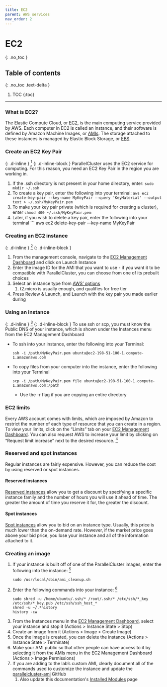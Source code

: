 ```yaml
---
title: EC2
parent: AWS services
nav_order: 2
---
```


# EC2
{: .no_toc }

## Table of contents
{: .no_toc .text-delta }

1. TOC
{:toc}

---

### What is EC2?
The Elastic Compute Cloud, or
[EC2](https://docs.aws.amazon.com/AWSEC2/latest/UserGuide/concepts.html),
is the main computing service provided by AWS.
Each computer in EC2 is called an instance, and their software is defined by Amazon Machine Images, or
[AMIs](https://docs.aws.amazon.com/AWSEC2/latest/UserGuide/AMIs.html).
The storage attached to these instances is managed by Elastic Block Storage, or
[EBS](https://docs.aws.amazon.com/AWSEC2/latest/UserGuide/AmazonEBS.html).

### Create an EC2 Key Pair
{: .d-inline }
[<sup>1</sup>](https://docs.aws.amazon.com/cli/latest/userguide/cli-services-ec2-keypairs.html)
{: .d-inline-block }
ParallelCluster uses the EC2 service for computing.
For this reason, you need an EC2 Key Pair in the region you are working in.
1. If the .ssh directory is not present in your home directory, enter:
        ```
        sudo mkdir ~/.ssh
        ```
1. To create a key pair, enter the following into your terminal:
        ```
        aws ec2 create-key-pair --key-name MyKeyPair --query 'KeyMaterial' --output text > ~/.ssh/MyKeyPair.pem
        ```
1. To make your key pair private (which is required for creating a cluster), enter
        ```
        chmod 400 ~/.ssh/MyKeyPair.pem
        ```
1. Later, if you wish to delete a key pair, enter the following into your terminal
        ```
        aws ec2 delete-key-pair --key-name MyKeyPair

### Creating an EC2 instance
{: .d-inline }
[<sup>2</sup>](https://docs.aws.amazon.com/AWSEC2/latest/UserGuide/EC2_GetStarted.html)
{: .d-inline-block }
1. From the management console, navigate to the
[EC2 Management Dashboard](https://console.aws.amazon.com/ec2/) and click on Launch Instance
1. Enter the image ID for the AMI that you want to use - if you want it to be compatible with ParallelCluster, you can choose from one of its prebuilt choices
1. Select an instance type from [AWS’ options](https://aws.amazon.com/ec2/instance-types/)
	1. t2.micro is usually enough, and qualifies for free tier
1. Press Review & Launch, and Launch with the key pair you made earlier during

### Using an instance
{: .d-inline }
[<sup>3</sup>](https://docs.aws.amazon.com/AWSEC2/latest/UserGuide/AccessingInstancesLinux.html)
{: .d-inline-block }
To use ssh or scp, you must know the Public DNS of your instance, which is shown under the Instances menu from the EC2 Management Dashboard
* To ssh into your instance, enter the following into your Terminal:
	```
	ssh -i /path/MyKeyPair.pem ubuntu@ec2-198-51-100-1.compute-1.amazonaws.com
	```
* To copy files from your computer into the instance, enter the following into your Terminal
	```
	scp -i /path/MyKeyPair.pem file ubuntu@ec2-198-51-100-1.compute-1.amazonaws.com:/path
	```
	* Use the -r flag if you are copying an entire directory

### EC2 limits
Every AWS account comes with limits, which are imposed by Amazon to restrict the number of each type of resource that you can create in a region.
To view your limits, click on the “Limits” tab on your
[EC2 Management Dashboard](https://console.aws.amazon.com/ec2/).
You can also request AWS to increase your limit by clicking on “Request limit increase” next to the desired resource.
[<sup>4</sup>](https://docs.aws.amazon.com/AWSEC2/latest/UserGuide/ec2-resource-limits.html)

### Reserved and spot instances
Regular instances are fairly expensive.
However, you can reduce the cost by using reserved or spot instances.

#### Reserved instances
[Reserved instances](https://docs.aws.amazon.com/AWSEC2/latest/UserGuide/ec2-reserved-instances.html)
allow you to get a discount by specifying a specific instance family and the number of hours you will use it ahead of time.
The greater the amount of time you reserve it for, the greater the discount.

#### Spot instances
[Spot instances](https://docs.aws.amazon.com/AWSEC2/latest/UserGuide/using-spot-instances.html)
allow you to bid on an instance type.
Usually, this price is much lower than the on-demand rate.
However, if the market price goes above your bid price, you lose your instance and all of the information attached to it.

### Creating an image
1. If your instance is built off of one of the ParallelCluster images, enter the following into the instance:
[<sup>5</sup>](https://aws-parallelcluster.readthedocs.io/en/latest/tutorials/02_ami_customization.html)
	```
	sudo /usr/local/sbin/ami_cleanup.sh
	```
1. Enter the following commands into your instance:
[<sup>6</sup>](https://docs.aws.amazon.com/AWSEC2/latest/UserGuide/building-shared-amis.html)
	```
	sudo shred -u /home/ubuntu/.ssh/* /root/.ssh/* /etc/ssh/*_key /etc/ssh/*_key.pub /etc/ssh/ssh_host_*
	shred -u ~/.*history
	history -cw
	```
1. From the Instances menu in the
[EC2 Management Dashboard](https://console.aws.amazon.com/ec2/),
select your instance and stop it (Actions > Instance State > Stop)
1. Create an image from it (Actions > Image > Create Image)
1. Once the image is created, you can delete the instance (Actions > Instance State > Terminate)
1. Make your AMI public so that other people can have access to it by selecting it from the AMIs menu in the EC2 Management Dashboard (Actions > Image Permissions)
1. If you are adding to the lab’s custom AMI, clearly document all of the commands used to customize the instance and update the
[parallelcluster-ami](https://github.com/nadeaulab/parallelcluster-ami) GitHub
	1. Also update this documentation's [Installed Modules](/docs/parallelcluster/installedmodules) page
